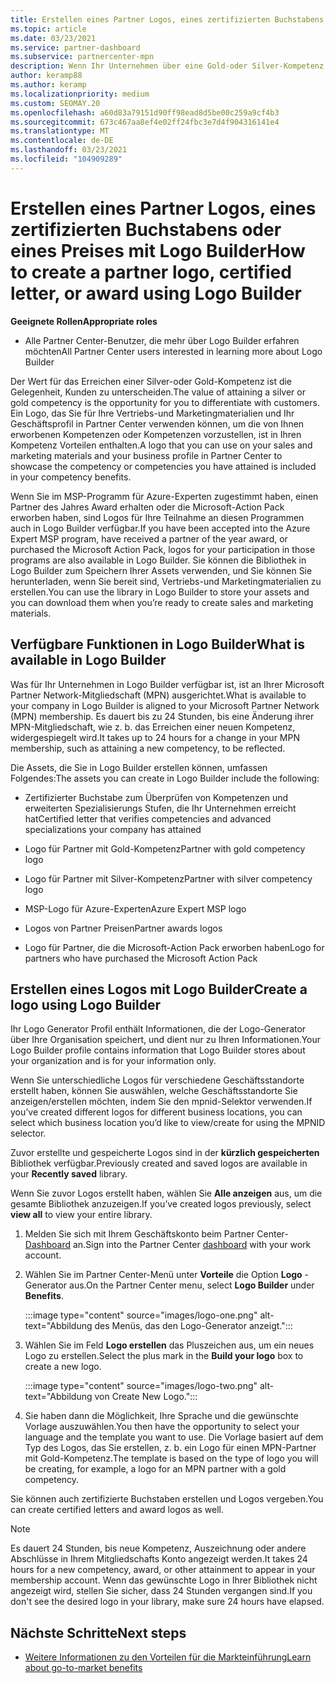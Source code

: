 ```yaml
---
title: Erstellen eines Partner Logos, eines zertifizierten Buchstabens oder eines Preises mit Logo Builder
ms.topic: article
ms.date: 03/23/2021
ms.service: partner-dashboard
ms.subservice: partnercenter-mpn
description: Wenn Ihr Unternehmen über eine Gold-oder Silver-Kompetenz verfügt, generieren Sie ein für Ihr Unternehmen angepasstes Logo, oder fordern Sie mit dem Logo Generator-Tool im Partner Center einen angepassten zertifizierten Überprüfungs Brief an.
author: keramp88
ms.author: keramp
ms.localizationpriority: medium
ms.custom: SEOMAY.20
ms.openlocfilehash: a60d83a79151d90ff98ead8d5be00c259a9cf4b3
ms.sourcegitcommit: 673c467aa8ef4e02ff24fbc3e7d4f904316141e4
ms.translationtype: MT
ms.contentlocale: de-DE
ms.lasthandoff: 03/23/2021
ms.locfileid: "104909289"
---
```

# <a name="how-to-create-a-partner-logo-certified-letter-or-award-using-logo-builder"></a><span data-ttu-id="320a1-103">Erstellen eines Partner Logos, eines zertifizierten Buchstabens oder eines Preises mit Logo Builder</span><span class="sxs-lookup"><span data-stu-id="320a1-103">How to create a partner logo, certified letter, or award using Logo Builder</span></span>

<span data-ttu-id="320a1-104">**Geeignete Rollen**</span><span class="sxs-lookup"><span data-stu-id="320a1-104">**Appropriate roles**</span></span>

- <span data-ttu-id="320a1-105">Alle Partner Center-Benutzer, die mehr über Logo Builder erfahren möchten</span><span class="sxs-lookup"><span data-stu-id="320a1-105">All Partner Center users interested in learning more about Logo Builder</span></span>

<span data-ttu-id="320a1-106">Der Wert für das Erreichen einer Silver-oder Gold-Kompetenz ist die Gelegenheit, Kunden zu unterscheiden.</span><span class="sxs-lookup"><span data-stu-id="320a1-106">The value of attaining a silver or gold competency is the opportunity for you to differentiate with customers.</span></span> <span data-ttu-id="320a1-107">Ein Logo, das Sie für Ihre Vertriebs-und Marketingmaterialien und Ihr Geschäftsprofil in Partner Center verwenden können, um die von Ihnen erworbenen Kompetenzen oder Kompetenzen vorzustellen, ist in Ihren Kompetenz Vorteilen enthalten.</span><span class="sxs-lookup"><span data-stu-id="320a1-107">A logo that you can use on your sales and marketing materials and your business profile in Partner Center to showcase the competency or competencies you have attained is included in your competency benefits.</span></span> 

<span data-ttu-id="320a1-108">Wenn Sie im MSP-Programm für Azure-Experten zugestimmt haben, einen Partner des Jahres Award erhalten oder die Microsoft-Action Pack erworben haben, sind Logos für Ihre Teilnahme an diesen Programmen auch in Logo Builder verfügbar.</span><span class="sxs-lookup"><span data-stu-id="320a1-108">If you have been accepted into the Azure Expert MSP program, have received a partner of the year award, or purchased the Microsoft Action Pack, logos for your participation in those programs are also available in Logo Builder.</span></span> <span data-ttu-id="320a1-109">Sie können die Bibliothek in Logo Builder zum Speichern Ihrer Assets verwenden, und Sie können Sie herunterladen, wenn Sie bereit sind, Vertriebs-und Marketingmaterialien zu erstellen.</span><span class="sxs-lookup"><span data-stu-id="320a1-109">You can use the library in Logo Builder to store your assets and you can download them when you’re ready to create sales and marketing materials.</span></span> 

## <a name="what-is-available-in-logo-builder"></a><span data-ttu-id="320a1-110">Verfügbare Funktionen in Logo Builder</span><span class="sxs-lookup"><span data-stu-id="320a1-110">What is available in Logo Builder</span></span>

<span data-ttu-id="320a1-111">Was für Ihr Unternehmen in Logo Builder verfügbar ist, ist an Ihrer Microsoft Partner Network-Mitgliedschaft (MPN) ausgerichtet.</span><span class="sxs-lookup"><span data-stu-id="320a1-111">What is available to your company in Logo Builder is aligned to your Microsoft Partner Network (MPN) membership.</span></span> <span data-ttu-id="320a1-112">Es dauert bis zu 24 Stunden, bis eine Änderung ihrer MPN-Mitgliedschaft, wie z. b. das Erreichen einer neuen Kompetenz, widergespiegelt wird.</span><span class="sxs-lookup"><span data-stu-id="320a1-112">It takes up to 24 hours for a change in your MPN membership, such as attaining a new competency, to be reflected.</span></span>  

<span data-ttu-id="320a1-113">Die Assets, die Sie in Logo Builder erstellen können, umfassen Folgendes:</span><span class="sxs-lookup"><span data-stu-id="320a1-113">The assets you can create in Logo Builder include the following:</span></span>

- <span data-ttu-id="320a1-114">Zertifizierter Buchstabe zum Überprüfen von Kompetenzen und erweiterten Spezialisierungs Stufen, die Ihr Unternehmen erreicht hat</span><span class="sxs-lookup"><span data-stu-id="320a1-114">Certified letter that verifies competencies and advanced specializations your company has attained</span></span>

- <span data-ttu-id="320a1-115">Logo für Partner mit Gold-Kompetenz</span><span class="sxs-lookup"><span data-stu-id="320a1-115">Partner with gold competency logo</span></span>

- <span data-ttu-id="320a1-116">Logo für Partner mit Silver-Kompetenz</span><span class="sxs-lookup"><span data-stu-id="320a1-116">Partner with silver competency logo</span></span>

- <span data-ttu-id="320a1-117">MSP-Logo für Azure-Experten</span><span class="sxs-lookup"><span data-stu-id="320a1-117">Azure Expert MSP logo</span></span>

- <span data-ttu-id="320a1-118">Logos von Partner Preisen</span><span class="sxs-lookup"><span data-stu-id="320a1-118">Partner awards logos</span></span>

- <span data-ttu-id="320a1-119">Logo für Partner, die die Microsoft-Action Pack erworben haben</span><span class="sxs-lookup"><span data-stu-id="320a1-119">Logo for partners who have purchased the Microsoft Action Pack</span></span>

## <a name="create-a-logo-using-logo-builder"></a><span data-ttu-id="320a1-120">Erstellen eines Logos mit Logo Builder</span><span class="sxs-lookup"><span data-stu-id="320a1-120">Create a logo using Logo Builder</span></span>

<span data-ttu-id="320a1-121">Ihr Logo Generator Profil enthält Informationen, die der Logo-Generator über Ihre Organisation speichert, und dient nur zu Ihren Informationen.</span><span class="sxs-lookup"><span data-stu-id="320a1-121">Your Logo Builder profile contains information that Logo Builder stores about your organization and is for your information only.</span></span>

<span data-ttu-id="320a1-122">Wenn Sie unterschiedliche Logos für verschiedene Geschäftsstandorte erstellt haben, können Sie auswählen, welche Geschäftsstandorte Sie anzeigen/erstellen möchten, indem Sie den mpnid-Selektor verwenden.</span><span class="sxs-lookup"><span data-stu-id="320a1-122">If you’ve created different logos for different business locations, you can select which business location you’d like to view/create for using the MPNID selector.</span></span>

<span data-ttu-id="320a1-123">Zuvor erstellte und gespeicherte Logos sind in der **kürzlich gespeicherten** Bibliothek verfügbar.</span><span class="sxs-lookup"><span data-stu-id="320a1-123">Previously created and saved logos are available in your **Recently saved** library.</span></span>

<span data-ttu-id="320a1-124">Wenn Sie zuvor Logos erstellt haben, wählen Sie **Alle anzeigen** aus, um die gesamte Bibliothek anzuzeigen.</span><span class="sxs-lookup"><span data-stu-id="320a1-124">If you’ve created logos previously, select **view all** to view your entire library.</span></span>

1. <span data-ttu-id="320a1-125">Melden Sie sich mit Ihrem Geschäftskonto beim Partner Center- [Dashboard](https://partner.microsoft.com/dashboard) an.</span><span class="sxs-lookup"><span data-stu-id="320a1-125">Sign into the Partner Center [dashboard](https://partner.microsoft.com/dashboard) with your work account.</span></span>

1. <span data-ttu-id="320a1-126">Wählen Sie im Partner Center-Menü unter **Vorteile** die Option **Logo** -Generator aus.</span><span class="sxs-lookup"><span data-stu-id="320a1-126">On the Partner Center menu, select **Logo Builder** under **Benefits**.</span></span>
 
   :::image type="content" source="images/logo-one.png" alt-text="Abbildung des Menüs, das den Logo-Generator anzeigt.":::

3. <span data-ttu-id="320a1-128">Wählen Sie im Feld **Logo erstellen** das Pluszeichen aus, um ein neues Logo zu erstellen.</span><span class="sxs-lookup"><span data-stu-id="320a1-128">Select the plus mark in the **Build your logo** box to create a new logo.</span></span>

   :::image type="content" source="images/logo-two.png" alt-text="Abbildung von Create New Logo.":::

4. <span data-ttu-id="320a1-130">Sie haben dann die Möglichkeit, Ihre Sprache und die gewünschte Vorlage auszuwählen.</span><span class="sxs-lookup"><span data-stu-id="320a1-130">You then have the opportunity to select your language and the template you want to use.</span></span> <span data-ttu-id="320a1-131">Die Vorlage basiert auf dem Typ des Logos, das Sie erstellen, z. b. ein Logo für einen MPN-Partner mit Gold-Kompetenz.</span><span class="sxs-lookup"><span data-stu-id="320a1-131">The template is based on the type of logo you will be creating, for example, a logo for an MPN partner with a  gold competency.</span></span>

<span data-ttu-id="320a1-132">Sie können auch zertifizierte Buchstaben erstellen und Logos vergeben.</span><span class="sxs-lookup"><span data-stu-id="320a1-132">You can create certified letters and award logos as well.</span></span>

>[!NOTE]
><span data-ttu-id="320a1-133">Es dauert 24 Stunden, bis neue Kompetenz, Auszeichnung oder andere Abschlüsse in Ihrem Mitgliedschafts Konto angezeigt werden.</span><span class="sxs-lookup"><span data-stu-id="320a1-133">It takes 24 hours for a new competency, award, or other attainment to appear in your membership account.</span></span> <span data-ttu-id="320a1-134">Wenn das gewünschte Logo in Ihrer Bibliothek nicht angezeigt wird, stellen Sie sicher, dass 24 Stunden vergangen sind.</span><span class="sxs-lookup"><span data-stu-id="320a1-134">If you don't see the desired logo in your library, make sure 24 hours have elapsed.</span></span>

## <a name="next-steps"></a><span data-ttu-id="320a1-135">Nächste Schritte</span><span class="sxs-lookup"><span data-stu-id="320a1-135">Next steps</span></span>

- [<span data-ttu-id="320a1-136">Weitere Informationen zu den Vorteilen für die Markteinführung</span><span class="sxs-lookup"><span data-stu-id="320a1-136">Learn about go-to-market benefits</span></span>](mpn-learn-about-go-to-market-benefits.md)

